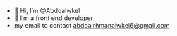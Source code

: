- 👋 Hi, I’m @Abdoalwkel
- 👀 I’m a front end developer
- my email to contact  abdoalrhmanalwkel6@gmail.com


